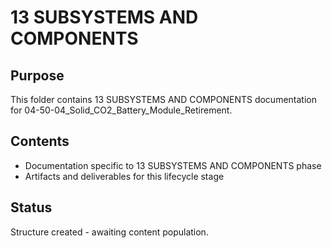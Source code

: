 # 13 SUBSYSTEMS AND COMPONENTS

## Purpose
This folder contains 13 SUBSYSTEMS AND COMPONENTS documentation for 04-50-04_Solid_CO2_Battery_Module_Retirement.

## Contents
- Documentation specific to 13 SUBSYSTEMS AND COMPONENTS phase
- Artifacts and deliverables for this lifecycle stage

## Status
Structure created - awaiting content population.
